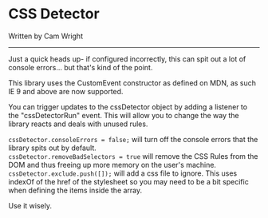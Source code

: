 # CSS Detector
Written by Cam Wright

----
Just a quick heads up- if configured incorrectly, this can spit out a lot of console errors... but that's kind of the point.

This library uses the CustomEvent constructor as defined on MDN, as such IE 9 and above are now supported.

You can trigger updates to the cssDetector object by adding a listener to the "cssDetectorRun" event. This will allow you to change the way the library reacts and deals with unused rules.

`cssDetector.consoleErrors = false;` will turn off the console errors that the library spits out by default.  
`cssDetector.removeBadSelectors = true` will remove the CSS Rules from the DOM and thus freeing up more memory on the user's machine.  
`cssDetector.exclude.push([]);` will add a css file to ignore. This uses indexOf of the href of the stylesheet so you may need to be a bit specific when defining the items inside the array.

Use it wisely.
